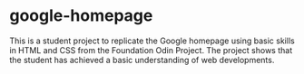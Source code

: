 # google-homepage

This is a student project to replicate the Google homepage using basic skills in HTML and CSS from the Foundation Odin Project. The project shows that the student has achieved a basic understanding of web developments.
